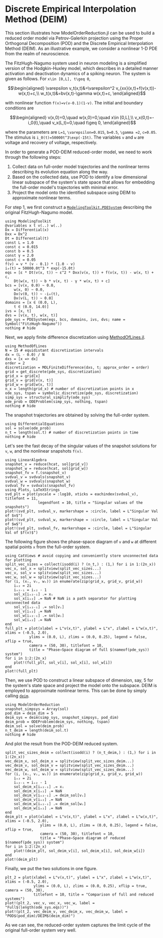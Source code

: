 # Discrete Empirical Interpolation Method (DEIM)

This section illustrates how ModelOrderReduction.jl can be used to build a reduced order 
model via Petrov-Galerkin projection using the Proper Orthogonal Decomposition (POD) and 
the Discrete Empirical Interpolation Method (DEIM). As an illustrative example, we consider 
a nonlinear 1-D PDE from the realm of neuroscience.

The FitzHugh-Nagumo system used in neuron modeling is a simplified version of the 
Hodgkin-Huxley model, which describes in a detailed manner activation and deactivation 
dynamics of a spiking neuron. The system is given as follows. For ``x\in [0,L], t\geq 0``,

```math
\begin{aligned}
\varepsilon v_t(x,t)&=\varepsilon^2 v_{xx}(x,t)+f(v(x,t))-w(x,t)+c,\\
w_t(x,t)&=bv(x,t)-\gamma w(x,t)+c,
\end{aligned}
```

with nonlinear function ``f(v)=v(v-0.1)(1-v)``. The initial and boundary conditions are

```math
\begin{aligned}
v(x,0)=0,\quad w(x,0)=0,\quad x\in [0,L],\\
v_x(0,t)=-i_0(t),\quad v_x(L,t)=0,\quad t\geq 0,
\end{aligned}
```

where the parameters are ``L=1``, ``\varepsilon=0.015``, ``b=0.5``, ``\gamma =2``, 
``c=0.05``. The stimulus is ``i_0(t)=50000t^3\exp(-15t)``. The variables ``v`` and ``w`` 
are voltage and recovery of voltage, respectively.

In order to generate a POD-DEIM reduced-order model, we need to work through the following 
steps:

1. Collect data on full-order model trajectories and the nonlinear terms describing its evolution equation along the way.
1. Based on the collected data, use POD to identify a low dimensional linear subspace of the system's state space that allows for embedding the full-order model's trajectories with minimal error.
1. Project the model onto the identified subspace using DEIM to approximate nonlinear terms.

For step 1, we first construct a 
[`ModelingToolkit.PDESystem`](https://mtk.sciml.ai/stable/systems/PDESystem/) 
describing the original FitzHugh-Nagumo model.

```@example deim_FitzHugh_Nagumo
using ModelingToolkit
@variables x t v(..) w(..)
Dx = Differential(x)
Dxx = Dx^2
Dt = Differential(t)
const L = 1.0
const ε = 0.015
const b = 0.5
const γ = 2.0
const c = 0.05
f(v) = v * (v - 0.1) * (1.0 - v)
i₀(t) = 50000.0t^3 * exp(-15.0t)
eqs = [ε * Dt(v(x, t)) ~ ε^2 * Dxx(v(x, t)) + f(v(x, t)) - w(x, t) + c,
    Dt(w(x, t)) ~ b * v(x, t) - γ * w(x, t) + c]
bcs = [v(x, 0.0) ~ 0.0,
    w(x, 0) ~ 0.0,
    Dx(v(0, t)) ~ -i₀(t),
    Dx(v(L, t)) ~ 0.0]
domains = [x ∈ (0.0, L),
    t ∈ (0.0, 14.0)]
ivs = [x, t]
dvs = [v(x, t), w(x, t)]
pde_sys = PDESystem(eqs, bcs, domains, ivs, dvs; name = Symbol("FitzHugh-Nagumo"))
nothing # hide
```

Next, we apply finite difference discretization using 
[MethodOfLines.jl](https://github.com/SciML/MethodOfLines.jl).

```@example deim_FitzHugh_Nagumo
using MethodOfLines
N = 15 # equidistant discretization intervals
dx = (L - 0.0) / N
dxs = [x => dx]
order = 2
discretization = MOLFiniteDifference(dxs, t; approx_order = order)
grid = get_discrete(pde_sys, discretization)
grid_x = grid[x]
grid_v = grid[v(x, t)]
grid_w = grid[w(x, t)]
n_x = length(grid_x) # number of discretization points in x
ode_sys, tspan = symbolic_discretize(pde_sys, discretization)
simp_sys = structural_simplify(ode_sys)
ode_prob = ODEProblem(simp_sys, nothing, tspan)
nothing # hide
```

The snapshot trajectories are obtained by solving the full-order system. 

```@example deim_FitzHugh_Nagumo
using DifferentialEquations
sol = solve(ode_prob)
n_t = length(sol.t) # number of discretization points in time
nothing # hide
```

Let's see the fast decay of the singular values of the snapshot solutions for ``v``, ``w``,
and the nonlinear snapshots ``f(v)``.

```@example deim_FitzHugh_Nagumo
using LinearAlgebra
snapshot_v = reduce(hcat, sol[grid_v])
snapshot_w = reduce(hcat, sol[grid_w])
snapshot_fv = f.(snapshot_v)
svdval_v = svdvals(snapshot_v)
svdval_w = svdvals(snapshot_w)
svdval_fv = svdvals(snapshot_fv)
using Plots, LaTeXStrings
svd_plt = plot(yscale = :log10, xticks = eachindex(svdval_v), titlefont = 11,
               legendfont = 10, title = "Singular values of the snapshots")
plot!(svd_plt, svdval_v, markershape = :circle, label = L"Singular Val of $v$")
plot!(svd_plt, svdval_w, markershape = :circle, label = L"Singular Val of $w$")
plot!(svd_plt, svdval_fv, markershape = :circle, label = L"Singular Val of $f(v)$")
```

The following figure shows the phase-space diagram of ``v`` and ``w`` at different spatial
points ``x`` from the full-order system.

```@example deim_FitzHugh_Nagumo
using CatViews # avoid copying and conveniently store unconnected data for plotting
split_vec_sizes = collect(isodd(i) ? (n_t,) : (1,) for i in 1:(2n_x))
vec_x, sol_x = splitview(split_vec_sizes...)
vec_v, sol_v = splitview(split_vec_sizes...)
vec_w, sol_w = splitview(split_vec_sizes...)
for (i, (xᵢ, vᵢ, wᵢ)) in enumerate(zip(grid_x, grid_v, grid_w))
    iₓ₂ = 2i
    iₓ₂₋₁ = iₓ₂ - 1
    sol_x[iₓ₂₋₁] .= xᵢ
    sol_x[iₓ₂] .= NaN # NaN is a path separator for plotting unconnected data
    sol_v[iₓ₂₋₁] .= sol[vᵢ]
    sol_v[iₓ₂] .= NaN
    sol_w[iₓ₂₋₁] .= sol[wᵢ]
    sol_w[iₓ₂] .= NaN
end
full_plt = plot(xlabel = L"v(x,t)", ylabel = L"x", zlabel = L"w(x,t)", xlims = (-0.5, 2.0),
           ylims = (0.0, L), zlims = (0.0, 0.25), legend = false, xflip = true,
           camera = (50, 30), titlefont = 10,
           title = "Phase−Space diagram of full $(nameof(pde_sys)) system")
for i in 1:2:(2n_x)
    plot!(full_plt, sol_v[i], sol_x[i], sol_w[i])
end
plot!(full_plt)
```

Then, we use POD to construct a linear subspace of dimension, say, 5 for the system's state
space and project the model onto the subspace. DEIM is employed to approximate nonlinear 
terms. This can be done by simply calling [`deim`](@ref).

```@example deim_FitzHugh_Nagumo
using ModelOrderReduction
snapshot_simpsys = Array(sol)
pod_dim = deim_dim = 5
deim_sys = deim(simp_sys, snapshot_simpsys, pod_dim)
deim_prob = ODEProblem(deim_sys, nothing, tspan)
deim_sol = solve(deim_prob)
n_t_deim = length(deim_sol.t)
nothing # hide
```

And plot the result from the POD-DEIM reduced system.

```@example deim_FitzHugh_Nagumo
split_vec_sizes_deim = collect(isodd(i) ? (n_t_deim,) : (1,) for i in 1:(2n_x))
vec_deim_x, sol_deim_x = splitview(split_vec_sizes_deim...)
vec_deim_v, sol_deim_v = splitview(split_vec_sizes_deim...)
vec_deim_w, sol_deim_w = splitview(split_vec_sizes_deim...)
for (i, (xᵢ, vᵢ, wᵢ)) in enumerate(zip(grid_x, grid_v, grid_w))
    iₓ₂ = 2i
    iₓ₂₋₁ = iₓ₂ - 1
    sol_deim_x[iₓ₂₋₁] .= xᵢ
    sol_deim_x[iₓ₂] .= NaN
    sol_deim_v[iₓ₂₋₁] .= deim_sol[vᵢ]
    sol_deim_v[iₓ₂] .= NaN
    sol_deim_w[iₓ₂₋₁] .= deim_sol[wᵢ]
    sol_deim_w[iₓ₂] .= NaN
end
deim_plt = plot(xlabel = L"v(x,t)", ylabel = L"x", zlabel = L"w(x,t)", xlims = (-0.5, 2.0),
                ylims = (0.0, L), zlims = (0.0, 0.25), legend = false, xflip = true,
                camera = (50, 30), titlefont = 10,
                title = "Phase−Space diagram of reduced $(nameof(pde_sys)) system")
for i in 1:2:(2n_x)
    plot!(deim_plt, sol_deim_v[i], sol_deim_x[i], sol_deim_w[i])
end
plot!(deim_plt)
```

Finally, we put the two solutions in one figure.
```@example deim_FitzHugh_Nagumo
plt_2 = plot(xlabel = L"v(x,t)", ylabel = L"x", zlabel = L"w(x,t)", xlims = (-0.5, 2.0),
             ylims = (0.0, L), zlims = (0.0, 0.25), xflip = true, camera = (50, 30), 
             titlefont = 10, title = "Comparison of full and reduced systems")
plot!(plt_2, vec_v, vec_x, vec_w, label = "Full$(length(ode_sys.eqs))")
plot!(plt_2, vec_deim_v, vec_deim_x, vec_deim_w, label = "POD$(pod_dim)/DEIM$(deim_dim)")
```

As we can see, the reduced-order system captures the limit cycle of the original full-order 
system very well.
